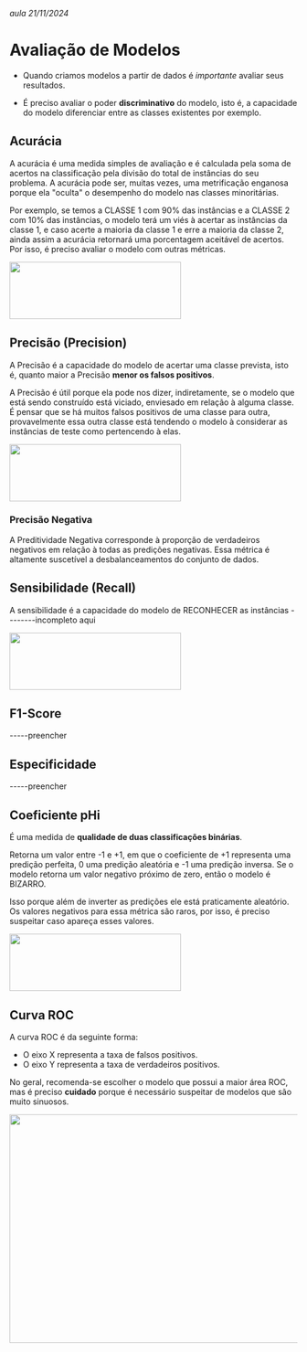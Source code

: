 *aula 21/11/2024*
# **Avaliação de Modelos**

- Quando criamos modelos a partir de dados é *importante* avaliar seus resultados.

- É preciso avaliar o poder **discriminativo** do modelo, isto é, a capacidade do modelo diferenciar entre as classes existentes por exemplo.

## **Acurácia**
A acurácia é uma medida simples de avaliação e é calculada pela soma de acertos na classificação pela divisão do total de instâncias do seu problema. A acurácia pode ser, muitas vezes, uma
metrificação enganosa porque ela "oculta" o desempenho do modelo nas classes minoritárias.

Por exemplo, se temos a CLASSE 1 com 90% das instâncias e a CLASSE 2 com 10% das instâncias, o modelo terá um viés à acertar as instâncias da classe 1, e caso acerte a maioria da classe 1 e
erre a maioria da classe 2, ainda assim a acurácia retornará uma porcentagem aceitável de acertos. Por isso, é preciso avaliar o modelo com outras métricas.

<img src="https://bioinfo.com.br/wp-content/uploads/2021/07/image.png" height=100px width=300px>

## **Precisão (Precision)**
A Precisão é a capacidade do modelo de acertar uma classe prevista, isto é, quanto maior a Precisão **menor os falsos positivos**.

A Precisão é útil porque ela pode nos dizer, indiretamente, se o modelo que está sendo construído está viciado, enviesado em relação à alguma classe. É pensar que se há muitos falsos positivos
de uma classe para outra, provavelmente essa outra classe está tendendo o modelo à considerar as instâncias de teste como pertencendo à elas.

<img src="https://bioinfo.com.br/wp-content/uploads/2021/07/image-4.png" height=100px width=300px>

### **Precisão Negativa**
A Preditividade Negativa corresponde à proporção de verdadeiros negativos em relação à todas as predições negativas. Essa métrica é altamente suscetível a desbalanceamentos do conjunto de
dados.


## **Sensibilidade (Recall)**
A sensibilidade é a capacidade do modelo de RECONHECER as instâncias --------incompleto aqui

<img src="https://bioinfo.com.br/wp-content/uploads/2021/07/image-2.png" height=100px width=300px>


## **F1-Score**
-----preencher

## **Especificidade**
-----preencher

## **Coeficiente pHi**
É uma medida de **qualidade de duas classificações binárias**.

Retorna um valor entre -1 e +1, em que o coeficiente de +1 representa uma predição perfeita, 0 uma predição aleatória e -1 uma predição inversa. Se o modelo retorna um valor negativo
próximo de zero, então o modelo é BIZARRO.

Isso porque além de inverter as predições ele está praticamente aleatório. Os valores negativos para essa métrica são raros, por isso, é preciso suspeitar caso apareça esses valores.

<img src="https://wrts-production.s3.eu-west-2.amazonaws.com/next_content_images/1666983009-a71c9605-cffa-49a8-9562-e77e62bbb2a6" height=100px width=300px>

## **Curva ROC**
A curva ROC é da seguinte forma:

- O eixo X representa a taxa de falsos positivos.
- O eixo Y representa a taxa de verdadeiros positivos.

No geral, recomenda-se escolher o modelo que possui a maior área ROC, mas é preciso **cuidado** porque é necessário suspeitar de modelos que são muito sinuosos.

<img src="https://upload.wikimedia.org/wikipedia/commons/thumb/3/3d/Curva_ROC.svg/330px-Curva_ROC.svg.png" height=400px width=600px>
